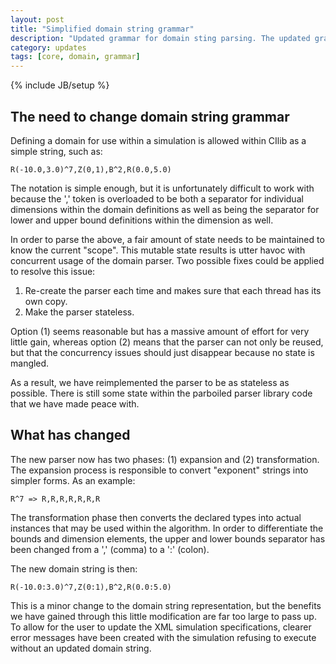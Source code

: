 ```yaml
---
layout: post
title: "Simplified domain string grammar"
description: "Updated grammar for domain sting parsing. The updated grammar results in a simpler parse for the domain string and clearer instance creation strategies."
category: updates
tags: [core, domain, grammar]
---
```

{% include JB/setup %}

## The need to change domain string grammar
Defining a domain for use within a simulation is allowed within CIlib
as a simple string, such as:

    R(-10.0,3.0)^7,Z(0,1),B^2,R(0.0,5.0)

The notation is simple enough, but it is unfortunately difficult to work with
because the ',' token is overloaded to be both a separator for individual
dimensions within the domain definitions as well as being the separator for
lower and upper bound definitions within the dimension as well.

In order to parse the above, a fair amount of state needs to be maintained
to know the current "scope". This mutable state results is utter havoc with
concurrent usage of the domain parser. Two possible fixes could be applied to
resolve this issue:

1. Re-create the parser each time and makes sure that each thread has its own
   copy.
2. Make the parser stateless.

Option (1) seems reasonable but has a massive amount of effort for very little
gain, whereas option (2) means that the parser can not only be reused, but that
the concurrency issues should just disappear because no state is mangled.

As a result, we have reimplemented the parser to be as stateless as possible.
There is still some state within the parboiled parser library code that we
have made peace with.

## What has changed
The new parser now has two phases: (1) expansion and (2) transformation. The
expansion process is responsible to convert "exponent" strings into simpler
forms. As an example:

    R^7 => R,R,R,R,R,R,R

The transformation phase then converts the declared types into actual instances
that may be used within the algorithm. In order to differentiate the bounds
and dimension elements, the upper and lower bounds separator has been changed
from a ',' (comma) to a ':' (colon).

The new domain string is then:

    R(-10.0:3.0)^7,Z(0:1),B^2,R(0.0:5.0)

This is a minor change to the domain string representation, but the benefits
we have gained through this little modification are far too large to pass up.
To allow for the user to update the XML simulation specifications, clearer
error messages have been created with the simulation refusing to execute
without an updated domain string.
